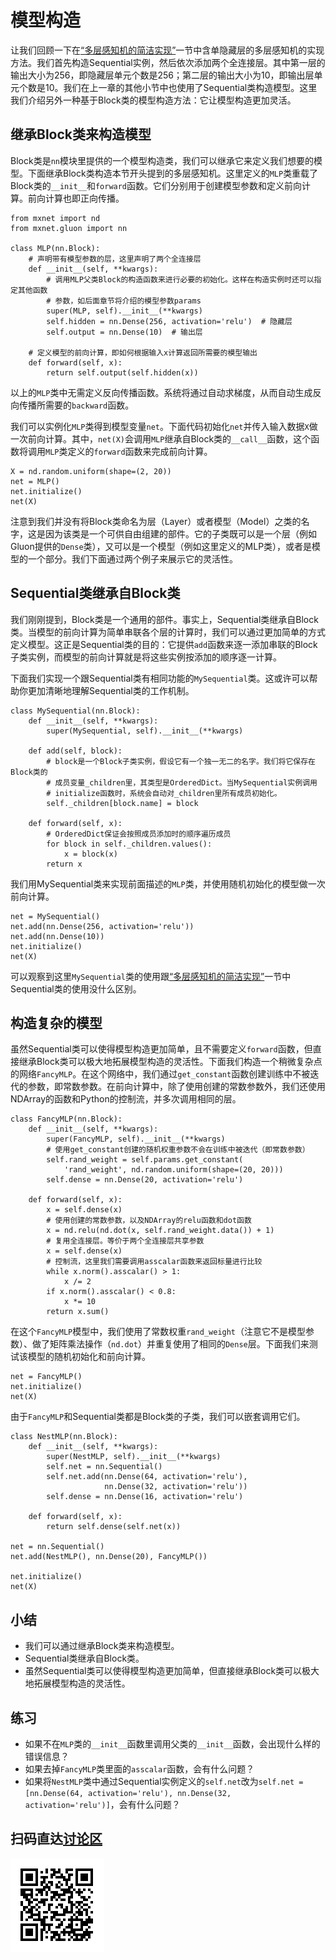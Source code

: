# 模型构造

让我们回顾一下在[“多层感知机的简洁实现”](../chapter_deep-learning-basics/mlp-gluon.md)一节中含单隐藏层的多层感知机的实现方法。我们首先构造Sequential实例，然后依次添加两个全连接层。其中第一层的输出大小为256，即隐藏层单元个数是256；第二层的输出大小为10，即输出层单元个数是10。我们在上一章的其他小节中也使用了Sequential类构造模型。这里我们介绍另外一种基于Block类的模型构造方法：它让模型构造更加灵活。


## 继承Block类来构造模型

Block类是`nn`模块里提供的一个模型构造类，我们可以继承它来定义我们想要的模型。下面继承Block类构造本节开头提到的多层感知机。这里定义的`MLP`类重载了Block类的`__init__`和`forward`函数。它们分别用于创建模型参数和定义前向计算。前向计算也即正向传播。

```{.python .input  n=1}
from mxnet import nd
from mxnet.gluon import nn

class MLP(nn.Block):
    # 声明带有模型参数的层，这里声明了两个全连接层
    def __init__(self, **kwargs):
        # 调用MLP父类Block的构造函数来进行必要的初始化。这样在构造实例时还可以指定其他函数
        # 参数，如后面章节将介绍的模型参数params
        super(MLP, self).__init__(**kwargs)
        self.hidden = nn.Dense(256, activation='relu')  # 隐藏层
        self.output = nn.Dense(10)  # 输出层

    # 定义模型的前向计算，即如何根据输入x计算返回所需要的模型输出
    def forward(self, x):
        return self.output(self.hidden(x))
```

以上的`MLP`类中无需定义反向传播函数。系统将通过自动求梯度，从而自动生成反向传播所需要的`backward`函数。

我们可以实例化`MLP`类得到模型变量`net`。下面代码初始化`net`并传入输入数据`X`做一次前向计算。其中，`net(X)`会调用`MLP`继承自Block类的`__call__`函数，这个函数将调用`MLP`类定义的`forward`函数来完成前向计算。

```{.python .input  n=2}
X = nd.random.uniform(shape=(2, 20))
net = MLP()
net.initialize()
net(X)
```

注意到我们并没有将Block类命名为层（Layer）或者模型（Model）之类的名字，这是因为该类是一个可供自由组建的部件。它的子类既可以是一个层（例如Gluon提供的`Dense`类），又可以是一个模型（例如这里定义的MLP类），或者是模型的一个部分。我们下面通过两个例子来展示它的灵活性。

## Sequential类继承自Block类

我们刚刚提到，Block类是一个通用的部件。事实上，Sequential类继承自Block类。当模型的前向计算为简单串联各个层的计算时，我们可以通过更加简单的方式定义模型。这正是Sequential类的目的：它提供`add`函数来逐一添加串联的Block子类实例，而模型的前向计算就是将这些实例按添加的顺序逐一计算。

下面我们实现一个跟Sequential类有相同功能的`MySequential`类。这或许可以帮助你更加清晰地理解Sequential类的工作机制。

```{.python .input  n=3}
class MySequential(nn.Block):
    def __init__(self, **kwargs):
        super(MySequential, self).__init__(**kwargs)

    def add(self, block):
        # block是一个Block子类实例，假设它有一个独一无二的名字。我们将它保存在Block类的
        # 成员变量_children里，其类型是OrderedDict。当MySequential实例调用
        # initialize函数时，系统会自动对_children里所有成员初始化。
        self._children[block.name] = block

    def forward(self, x):
        # OrderedDict保证会按照成员添加时的顺序遍历成员
        for block in self._children.values():
            x = block(x)
        return x
```

我们用MySequential类来实现前面描述的`MLP`类，并使用随机初始化的模型做一次前向计算。

```{.python .input  n=4}
net = MySequential()
net.add(nn.Dense(256, activation='relu'))
net.add(nn.Dense(10))
net.initialize()
net(X)
```

可以观察到这里`MySequential`类的使用跟[“多层感知机的简洁实现”](../chapter_deep-learning-basics/mlp-gluon.md)一节中Sequential类的使用没什么区别。


## 构造复杂的模型

虽然Sequential类可以使得模型构造更加简单，且不需要定义`forward`函数，但直接继承Block类可以极大地拓展模型构造的灵活性。下面我们构造一个稍微复杂点的网络`FancyMLP`。在这个网络中，我们通过`get_constant`函数创建训练中不被迭代的参数，即常数参数。在前向计算中，除了使用创建的常数参数外，我们还使用NDArray的函数和Python的控制流，并多次调用相同的层。

```{.python .input  n=5}
class FancyMLP(nn.Block):
    def __init__(self, **kwargs):
        super(FancyMLP, self).__init__(**kwargs)
        # 使用get_constant创建的随机权重参数不会在训练中被迭代（即常数参数）
        self.rand_weight = self.params.get_constant(
            'rand_weight', nd.random.uniform(shape=(20, 20)))
        self.dense = nn.Dense(20, activation='relu')

    def forward(self, x):
        x = self.dense(x)
        # 使用创建的常数参数，以及NDArray的relu函数和dot函数
        x = nd.relu(nd.dot(x, self.rand_weight.data()) + 1)
        # 复用全连接层。等价于两个全连接层共享参数
        x = self.dense(x)
        # 控制流，这里我们需要调用asscalar函数来返回标量进行比较
        while x.norm().asscalar() > 1:
            x /= 2
        if x.norm().asscalar() < 0.8:
            x *= 10
        return x.sum()
```

在这个`FancyMLP`模型中，我们使用了常数权重`rand_weight`（注意它不是模型参数）、做了矩阵乘法操作（`nd.dot`）并重复使用了相同的`Dense`层。下面我们来测试该模型的随机初始化和前向计算。

```{.python .input  n=6}
net = FancyMLP()
net.initialize()
net(X)
```

由于`FancyMLP`和Sequential类都是Block类的子类，我们可以嵌套调用它们。

```{.python .input  n=7}
class NestMLP(nn.Block):
    def __init__(self, **kwargs):
        super(NestMLP, self).__init__(**kwargs)
        self.net = nn.Sequential()
        self.net.add(nn.Dense(64, activation='relu'),
                     nn.Dense(32, activation='relu'))
        self.dense = nn.Dense(16, activation='relu')

    def forward(self, x):
        return self.dense(self.net(x))

net = nn.Sequential()
net.add(NestMLP(), nn.Dense(20), FancyMLP())

net.initialize()
net(X)
```

## 小结

* 我们可以通过继承Block类来构造模型。
* Sequential类继承自Block类。
* 虽然Sequential类可以使得模型构造更加简单，但直接继承Block类可以极大地拓展模型构造的灵活性。


## 练习

* 如果不在`MLP`类的`__init__`函数里调用父类的`__init__`函数，会出现什么样的错误信息？
* 如果去掉`FancyMLP`类里面的`asscalar`函数，会有什么问题？
* 如果将`NestMLP`类中通过Sequential实例定义的`self.net`改为`self.net = [nn.Dense(64, activation='relu'), nn.Dense(32, activation='relu')]`，会有什么问题？


## 扫码直达[讨论区](https://discuss.gluon.ai/t/topic/986)


![](../img/qr_model-construction.svg)
